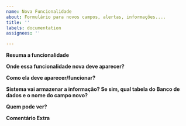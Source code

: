 ```yaml
---
name: Nova Funcionalidade
about: Formulário para novos campos, alertas, informações....
title: ''
labels: documentation
assignees: ''

---
```


**Resuma a funcionalidade**

**Onde essa funcionalidade nova deve aparecer?**

**Como ela deve aparecer/funcionar?**

**Sistema vai armazenar a informação? Se sim, qual tabela do Banco de dados e o nome do campo novo?**

**Quem pode ver?**

**Comentário Extra**
